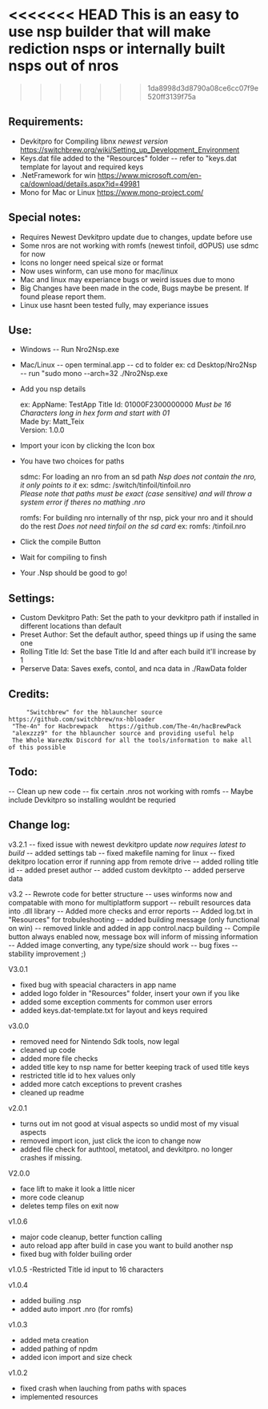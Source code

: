 <<<<<<< HEAD
This is an easy to use nsp builder that will make rediction nsps or internally built nsps out of nros
=======

>>>>>>> 1da8998d3d8790a08ce6cc07f9e520ff3139f75a

Requirements: 
-------------
- Devkitpro for Compiling libnx *newest version* https://switchbrew.org/wiki/Setting_up_Development_Environment
- Keys.dat file added to the "Resources" folder -- refer to "keys.dat template for layout and required keys
- .NetFramework for win https://www.microsoft.com/en-ca/download/details.aspx?id=49981
- Mono for Mac or Linux https://www.mono-project.com/

Special notes:
--------------
* Requires Newest Devkitpro update due to changes, update before use
* Some nros are not working with romfs (newest tinfoil, dOPUS) use sdmc for now
* Icons no longer need speical size or format
* Now uses winform, can use mono for mac/linux
* Mac and linux may experiance bugs or weird issues due to mono
* Big Changes have been made in the code, Bugs maybe be present. If found please report them.
* Linux use hasnt been tested fully, may experiance issues

Use:
----
- Windows -- Run Nro2Nsp.exe
- Mac/Linux -- open terminal.app
            -- cd to folder ex: cd Desktop/Nro2Nsp
            -- run "sudo mono --arch=32 ./Nro2Nsp.exe

- Add you nsp details 

     ex: 
     AppName:  TestApp
     Title Id: 01000F2300000000 *Must be 16 Characters long in hex form and start with 01*    
     Made by:  Matt_Teix          	
     Version:  1.0.0

- Import your icon by clicking the Icon box 
- You have two choices for paths

  sdmc: For loading an nro from an sd path *Nsp does not contain the nro, it only points to it*
  ex: 
  sdmc: /switch/tinfoil/tinfoil.nro      
  *Please note that paths must be exact (case sensitive) and will throw a system error if theres no mathing .nro*
 
  romfs: For building nro internally of thr nsp, pick your nro and it should do the rest 
  *Does not need tinfoil on the sd card*
  ex: 
  romfs: /tinfoil.nro 

- Click the compile Button
- Wait for compiling to finsh
- Your .Nsp should be good to go!

Settings:
---------
- Custom Devkitpro Path: Set the path to your devkitpro path if installed in different locations than default
- Preset Author: Set the default author, speed things up if using the same one
- Rolling Title Id: Set the base Title Id and after each build it'll increase by 1
- Perserve Data: Saves exefs, contol, and nca data in ./RawData folder


Credits: 
--------
         "Switchbrew" for the hblauncher source https://github.com/switchbrew/nx-hbloader
	 "The-4n" for Hacbrewpack   https://github.com/The-4n/hacBrewPack
	 "alexzzz9" for the hblauncher source and providing useful help
	 The Whole WarezNx Discord for all the tools/information to make all of this possible

Todo:
-----
-- Clean up new code
-- fix certain .nros not working with romfs
-- Maybe include Devkitpro so installing wouldnt be requried

Change log:
-----------

v3.2.1
-- fixed issue with newest devkitpro update *now requires latest to build*
-- added settings tab 
-- fixed makefile naming for linux
-- fixed dekitpro location error if running app from remote drive
-- added rolling title id 
-- added preset author
-- added custom devkitpto
-- added perserve data


v3.2
-- Rewrote code for better structure
-- uses winforms now and compatable with mono for multiplatform support
-- rebuilt resources data into .dll library
-- Added more checks and error reports
-- Added log.txt in "Resources" for trobuleshooting
-- added building message (only functional on win)
-- removed linkle and added in app control.nacp building
-- Compile button always enabled now, message box will inform of missing information
-- Added image converting, any type/size should work
-- bug fixes
-- stability improvement ;)


V3.0.1
- fixed bug with speacial characters in app name
- added logo folder in "Resources" folder, insert your own if you like
- added some exception comments for common user errors
- added keys.dat-template.txt for layout and keys required

v3.0.0
- removed need for Nintendo Sdk tools, now legal
- cleaned up code
- added more file checks
- added title key to nsp name for better keeping track of used title keys
- restricted title id to hex values only
- added more catch exceptions to prevent crashes
- cleaned up readme

v2.0.1
- turns out im not good at visual aspects so undid most of my visual aspects
- removed import icon, just click the icon to change now
- added file check for authtool, metatool, and devkitpro. no longer crashes if missing.

V2.0.0
- face lift to make it look a little nicer
- more code cleanup
- deletes temp files on exit now

v1.0.6
- major code cleanup, better function calling
- auto reload app after build in case you want to build another nsp
- fixed bug with folder builing order

v1.0.5
-Restricted Title id input to 16 characters

v1.0.4
- added builing .nsp
- added auto import .nro (for romfs)

v1.0.3
- added meta creation
- added pathing of npdm
- added icon import and size check

v1.0.2 
- fixed crash when lauching from paths with spaces
- implemented resources